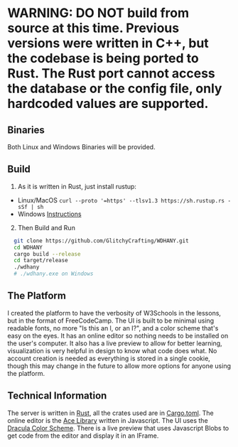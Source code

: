 # WARNING: DO NOT build from source at this time. Previous versions were written in C++, but the codebase is being ported to Rust. The Rust port cannot access the database or the config file, only hardcoded values are supported.

## Binaries
Both Linux and Windows Binaries will be provided.

## Build
1. As it is written in Rust, just install rustup:
- Linux/MacOS `curl --proto '=https' --tlsv1.3 https://sh.rustup.rs -sSf | sh`
- Windows [Instructions](https://www.rust-lang.org/tools/install)
2. Then Build and Run
```sh
  git clone https://github.com/GlitchyCrafting/WDHANY.git
  cd WDHANY
  cargo build --release
  cd target/release
  ./wdhany
  # ./wdhany.exe on Windows
```

## The Platform
I created the platform to have the verbosity of W3Schools in the lessons, but in the format of FreeCodeCamp. The UI is built to be minimal using readable fonts, no more "Is this an l, or an I?", and a color scheme that's easy on the eyes. It has an online editor so nothing needs to be installed on the user's computer. It also has a live preview to allow for better learning, visualization is very helpful in design to know what code does what. No account creation is needed as everything is stored in a single cookie, though this may change in the future to allow more options for anyone using the platform.

## Technical Information
The server is written in [Rust](https://www.rust-lang.org), all the crates used are in [Cargo.toml](Cargo.toml). The online editor is the [Ace Library](https://ace.c9.io/) written in Javascript. The UI uses the [Dracula Color Scheme](https://draculatheme.com/). There is a live preview that uses Javascript Blobs to get code from the editor and display it in an IFrame.
